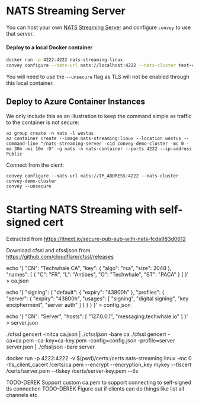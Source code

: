 # NATS Streaming Server

You can host your own [NATS Streaming Server](https://docs.nats.io/nats-streaming-concepts/intro) and configure `convey` to use that server.

#### Deploy to a local Docker container

```bash
docker run -p 4222:4222 nats-streaming:linux
convey configure --nats-url nats://localhost:4222 --nats-cluster test-cluster
```

You will need to use the `--unsecure` flag as TLS will not be enabled through this local container.


## Deploy to Azure Container Instances

We only include this as an illustration to keep the command simple as traffic to the container is not secure:

```
az group create -n nats -l westus
az container create --image nats-streaming:linux --location westus --command-line "/nats-streaming-server -cid convey-demo-cluster -mc 0 -ma 30m -mi 10m -D" -g nats -n nats-container --ports 4222 --ip-address Public
```

Connect from the cient:
```
convey configure --nats-url nats://IP_ADDRESS:4222 --nats-cluster convey-demo-cluster
convey --unsecure
```

# Starting NATS Streaming with self-signed cert

Extracted from https://itnext.io/secure-pub-sub-with-nats-fcda983d0612

Download cfssl and cfssljson from https://github.com/cloudflare/cfssl/releases

echo '{
    "CN": "Techwhale CA",
    "key": {
        "algo": "rsa",
        "size": 2048
    },
    "names": [
        {
               "C": "FR",
               "L": "Antibes",
               "O": "Techwhale",
               "ST": "PACA"
        }
    ]
}' > ca.json

echo '{
    "signing": {
        "default": {
            "expiry": "43800h"
        },
        "profiles": {   
            "server": {
                "expiry": "43800h",
                "usages": [
                    "signing",
                    "digital signing",
                    "key encipherment",
                    "server auth"
                ]
            }
        }
    }
}' > config.json

echo '{
    "CN": "Server",
    "hosts": [
        "127.0.0.1",
        "messaging.techwhale.io"
    ]
}' > server.json

./cfssl gencert -initca ca.json | ./cfssljson -bare ca
./cfssl gencert -ca=ca.pem -ca-key=ca-key.pem -config=config.json -profile=server server.json | ./cfssljson -bare server

 docker run -p 4222:4222 -v $(pwd)/certs:/certs nats-streaming:linux -mc 0 -tls_client_cacert /certs/ca.pem --encrypt --encryption_key mykey --tlscert /certs/server.pem --tlskey /certs/server-key.pem --tls

 TODO-DEREK Support custom ca.pem to support connecting to self-signed tls connection
 TODO-DEREK Figure out if clients can do things like list all channels etc.
